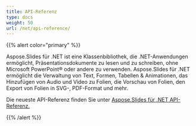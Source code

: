 ```yaml
---
title: API-Referenz
type: docs
weight: 50
url: /net/api-reference/
---
```


{{% alert color="primary" %}} 

Aspose.Slides für .NET ist eine Klassenbibliothek, die .NET-Anwendungen ermöglicht, Präsentationsdokumente zu lesen und zu schreiben, ohne Microsoft PowerPoint® oder andere zu verwenden. Aspose.Slides für .NET ermöglicht die Verwaltung von Text, Formen, Tabellen & Animationen, das Hinzufügen von Audio und Video zu Folien, die Vorschau von Folien, den Export von Folien in SVG-, PDF-Format und mehr.

Die neueste API-Referenz finden Sie unter [Aspose.Slides für .NET API-Referenz.](https://reference.aspose.com/slides/net)

{{% /alert %}}